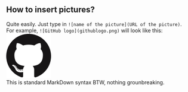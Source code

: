 ## How to insert pictures?

Quite easily. Just type in `![name of the picture](URL of the picture)`.  
For example, `![GitHub logo](githublogo.png)` will look like this:  
![GitHub logo](githublogo.png)  
This is standard MarkDown syntax BTW, nothing grounbreaking.  
